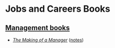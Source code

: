 # Jobs and Careers Books

## [Management books](./books/management/)

* [_The Making of a Manager_](./books/management/The%20Making%20of%20a%20Manager%20by%20Julie%20Zhuo.pdf) ([notes](./reading-notes/The%20Making%20of%20a%20Manager.md))